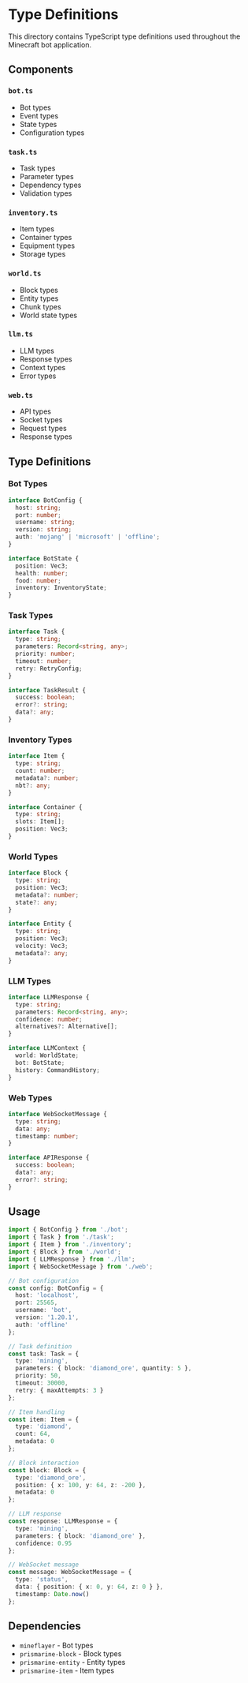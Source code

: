 # Type Definitions

This directory contains TypeScript type definitions used throughout the Minecraft bot application.

## Components

### `bot.ts`
- Bot types
- Event types
- State types
- Configuration types

### `task.ts`
- Task types
- Parameter types
- Dependency types
- Validation types

### `inventory.ts`
- Item types
- Container types
- Equipment types
- Storage types

### `world.ts`
- Block types
- Entity types
- Chunk types
- World state types

### `llm.ts`
- LLM types
- Response types
- Context types
- Error types

### `web.ts`
- API types
- Socket types
- Request types
- Response types

## Type Definitions

### Bot Types
```typescript
interface BotConfig {
  host: string;
  port: number;
  username: string;
  version: string;
  auth: 'mojang' | 'microsoft' | 'offline';
}

interface BotState {
  position: Vec3;
  health: number;
  food: number;
  inventory: InventoryState;
}
```

### Task Types
```typescript
interface Task {
  type: string;
  parameters: Record<string, any>;
  priority: number;
  timeout: number;
  retry: RetryConfig;
}

interface TaskResult {
  success: boolean;
  error?: string;
  data?: any;
}
```

### Inventory Types
```typescript
interface Item {
  type: string;
  count: number;
  metadata?: number;
  nbt?: any;
}

interface Container {
  type: string;
  slots: Item[];
  position: Vec3;
}
```

### World Types
```typescript
interface Block {
  type: string;
  position: Vec3;
  metadata?: number;
  state?: any;
}

interface Entity {
  type: string;
  position: Vec3;
  velocity: Vec3;
  metadata?: any;
}
```

### LLM Types
```typescript
interface LLMResponse {
  type: string;
  parameters: Record<string, any>;
  confidence: number;
  alternatives?: Alternative[];
}

interface LLMContext {
  world: WorldState;
  bot: BotState;
  history: CommandHistory;
}
```

### Web Types
```typescript
interface WebSocketMessage {
  type: string;
  data: any;
  timestamp: number;
}

interface APIResponse {
  success: boolean;
  data?: any;
  error?: string;
}
```

## Usage

```typescript
import { BotConfig } from './bot';
import { Task } from './task';
import { Item } from './inventory';
import { Block } from './world';
import { LLMResponse } from './llm';
import { WebSocketMessage } from './web';

// Bot configuration
const config: BotConfig = {
  host: 'localhost',
  port: 25565,
  username: 'bot',
  version: '1.20.1',
  auth: 'offline'
};

// Task definition
const task: Task = {
  type: 'mining',
  parameters: { block: 'diamond_ore', quantity: 5 },
  priority: 50,
  timeout: 30000,
  retry: { maxAttempts: 3 }
};

// Item handling
const item: Item = {
  type: 'diamond',
  count: 64,
  metadata: 0
};

// Block interaction
const block: Block = {
  type: 'diamond_ore',
  position: { x: 100, y: 64, z: -200 },
  metadata: 0
};

// LLM response
const response: LLMResponse = {
  type: 'mining',
  parameters: { block: 'diamond_ore' },
  confidence: 0.95
};

// WebSocket message
const message: WebSocketMessage = {
  type: 'status',
  data: { position: { x: 0, y: 64, z: 0 } },
  timestamp: Date.now()
};
```

## Dependencies

- `mineflayer` - Bot types
- `prismarine-block` - Block types
- `prismarine-entity` - Entity types
- `prismarine-item` - Item types 